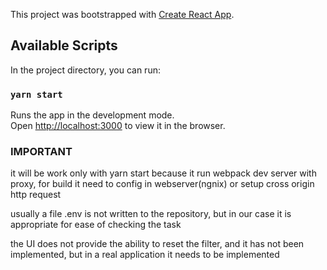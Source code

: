 This project was bootstrapped with [Create React App](https://github.com/facebook/create-react-app).

## Available Scripts

In the project directory, you can run:

### `yarn start`

Runs the app in the development mode.<br />
Open [http://localhost:3000](http://localhost:3000) to view it in the browser.<br />

### IMPORTANT 
it will be work only with yarn start because it run webpack dev server with proxy, for build it need to config in webserver(ngnix) or setup cross origin http request

usually a file .env is not written to the repository, but in our case it is appropriate for ease of checking the task

the UI does not provide the ability to reset the filter, and it has not been implemented, but in a real application it needs to be implemented